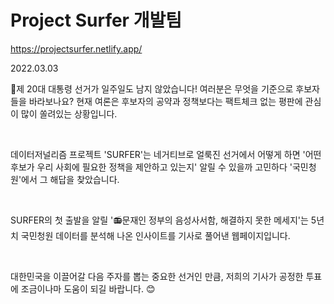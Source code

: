 # Project Surfer 개발팀
https://projectsurfer.netlify.app/

2022.03.03

📑제 20대 대통령 선거가 일주일도 남지 않았습니다! 여러분은 무엇을 기준으로 후보자들을 바라보나요? 현재 여론은 후보자의 공약과 정책보다는 팩트체크 없는 평판에 관심이 많이 쏠려있는 상황입니다.

​

데이터저널리즘 프로젝트 'SURFER'는 네거티브로 얼룩진 선거에서 어떻게 하면 '어떤 후보가 우리 사회에 필요한 정책을 제안하고 있는지' 알릴 수 있을까 고민하다 '국민청원'에서 그 해답을 찾았습니다.

​

SURFER의 첫 출발을 알릴 '📻문재인 정부의 음성사서함, 해결하지 못한 메세지'는 5년치 국민청원 데이터를 분석해 나온 인사이트를 기사로 풀어낸 웹페이지입니다. 

​

대한민국을 이끌어갈 다음 주자를 뽑는 중요한 선거인 만큼, 저희의 기사가 공정한 투표에 조금이나마 도움이 되길 바랍니다. 😊
